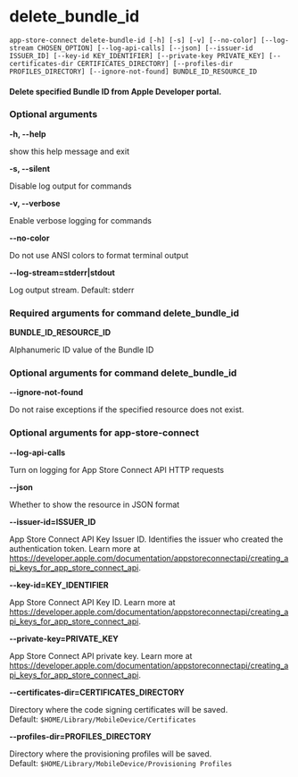 
delete_bundle_id
================


``app-store-connect delete-bundle-id [-h] [-s] [-v] [--no-color] [--log-stream CHOSEN_OPTION] [--log-api-calls] [--json] [--issuer-id ISSUER_ID] [--key-id KEY_IDENTIFIER] [--private-key PRIVATE_KEY] [--certificates-dir CERTIFICATES_DIRECTORY] [--profiles-dir PROFILES_DIRECTORY] [--ignore-not-found] BUNDLE_ID_RESOURCE_ID``
#### Delete specified Bundle ID from Apple Developer portal.

### Optional arguments


**-h, --help**

show this help message and exit

**-s, --silent**

Disable log output for commands

**-v, --verbose**

Enable verbose logging for commands

**--no-color**

Do not use ANSI colors to format terminal output

**--log-stream=stderr|stdout**

Log output stream. Default: stderr
### Required arguments for command delete_bundle_id


**BUNDLE_ID_RESOURCE_ID**

Alphanumeric ID value of the Bundle ID
### Optional arguments for command delete_bundle_id


**--ignore-not-found**

Do not raise exceptions if the specified resource does not exist.
### Optional arguments for app-store-connect


**--log-api-calls**

Turn on logging for App Store Connect API HTTP requests

**--json**

Whether to show the resource in JSON format

**--issuer-id=ISSUER_ID**

App Store Connect API Key Issuer ID. Identifies the issuer who created the authentication token. Learn more at https://developer.apple.com/documentation/appstoreconnectapi/creating_api_keys_for_app_store_connect_api.

**--key-id=KEY_IDENTIFIER**

App Store Connect API Key ID. Learn more at https://developer.apple.com/documentation/appstoreconnectapi/creating_api_keys_for_app_store_connect_api.

**--private-key=PRIVATE_KEY**

App Store Connect API private key. Learn more at https://developer.apple.com/documentation/appstoreconnectapi/creating_api_keys_for_app_store_connect_api.

**--certificates-dir=CERTIFICATES_DIRECTORY**

Directory where the code signing certificates will be saved. Default:&nbsp;`$HOME/Library/MobileDevice/Certificates`

**--profiles-dir=PROFILES_DIRECTORY**

Directory where the provisioning profiles will be saved. Default:&nbsp;`$HOME/Library/MobileDevice/Provisioning Profiles`